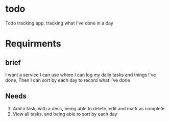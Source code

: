 # todo
Todo tracking app, tracking what I've done in a day

# Requirments
## brief
I want a service I can use where I can log my daily tasks and things I've done, Then I can sort by each day to record what I've done
## Needs
1. Add a task, with a desc, being able to delete, edit and mark as complete
2. View all tasks, and being able to sort by each day
